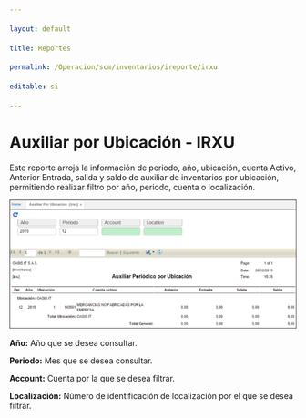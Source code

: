 ```yaml
---

layout: default

title: Reportes

permalink: /Operacion/scm/inventarios/ireporte/irxu

editable: si

---
```




# Auxiliar por Ubicación - IRXU



Este reporte arroja la información de periodo, año, ubicación, cuenta Activo, Anterior Entrada, salida y saldo de auxiliar de inventarios por ubicación, permitiendo realizar filtro por año, periodo, cuenta o localización.  



![](irxu1.png)



**Año:** Año que se desea consultar.  

**Periodo:** Mes que se desea consultar.  

**Account:** Cuenta por la que se desea filtrar.  

**Localización:** Número de identificación de localización por el que se desea filtrar.  







